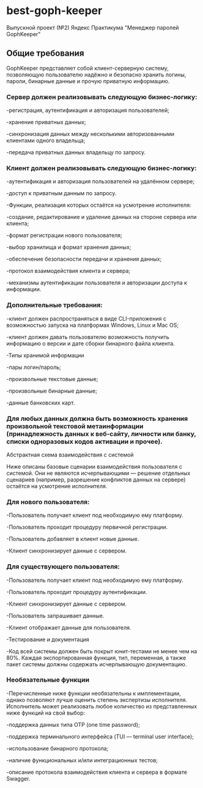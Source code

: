 # best-goph-keeper

Выпускной проект (№2) Яндекс Практикума "Менеджер паролей GophKeeper"

## Общие требования
GophKeeper представляет собой клиент-серверную систему, позволяющую пользователю надёжно и безопасно хранить логины, пароли, бинарные данные и прочую приватную информацию.

### Сервер должен реализовывать следующую бизнес-логику:

-регистрация, аутентификация и авторизация пользователей;

-хранение приватных данных;

-синхронизация данных между несколькими авторизованными клиентами одного владельца;

-передача приватных данных владельцу по запросу.

### Клиент должен реализовывать следующую бизнес-логику:
-аутентификация и авторизация пользователей на удалённом сервере;

-доступ к приватным данным по запросу.

-Функции, реализация которых остаётся на усмотрение исполнителя:

-создание, редактирование и удаление данных на стороне сервера или клиента;

-формат регистрации нового пользователя;

-выбор хранилища и формат хранения данных;

-обеспечение безопасности передачи и хранения данных;

-протокол взаимодействия клиента и сервера;

-механизмы аутентификации пользователя и авторизации доступа к информации.

### Дополнительные требования:

-клиент должен распространяться в виде CLI-приложения с возможностью запуска на платформах Windows, Linux и Mac OS;

-клиент должен давать пользователю возможность получить информацию о версии и дате сборки бинарного файла клиента.

-Типы хранимой информации

-пары логин/пароль;

-произвольные текстовые данные;

-произвольные бинарные данные;

-данные банковских карт.

### Для любых данных должна быть возможность хранения произвольной текстовой метаинформации (принадлежность данных к веб-сайту, личности или банку, списки одноразовых кодов активации и прочее).

Абстрактная схема взаимодействия с системой

Ниже описаны базовые сценарии взаимодействия пользователя с системой. Они не являются исчерпывающими — решение отдельных сценариев (например, разрешение конфликтов данных на сервере) остаётся на усмотрение исполнителя.

### Для нового пользователя:

-Пользователь получает клиент под необходимую ему платформу.

-Пользователь проходит процедуру первичной регистрации.

-Пользователь добавляет в клиент новые данные.

-Клиент синхронизирует данные с сервером.

### Для существующего пользователя:

-Пользователь получает клиент под необходимую ему платформу.

-Пользователь проходит процедуру аутентификации.

-Клиент синхронизирует данные с сервером.

-Пользователь запрашивает данные.

-Клиент отображает данные для пользователя.

-Тестирование и документация

-Код всей системы должен быть покрыт юнит-тестами не менее чем на 80%. Каждая экспортированная функция, тип, переменная, а также пакет системы должны содержать исчерпывающую документацию.

### Необязательные функции

-Перечисленные ниже функции необязательны к имплементации, однако позволяют лучше оценить степень экспертизы исполнителя. Исполнитель может реализовать любое количество из представленных ниже функций на свой выбор:

-поддержка данных типа OTP (one time password);

-поддержка терминального интерфейса (TUI — terminal user interface);

-использование бинарного протокола;

-наличие функциональных и/или интеграционных тестов;

-описание протокола взаимодействия клиента и сервера в формате Swagger.
